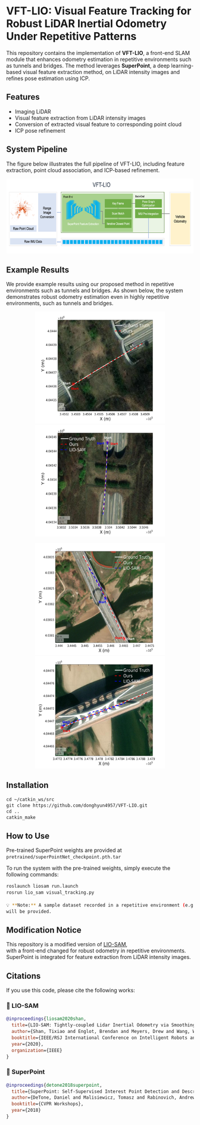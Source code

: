 # VFT-LIO: Visual Feature Tracking for Robust LiDAR Inertial Odometry Under Repetitive Patterns

This repository contains the implementation of **VFT-LIO**, a front-end SLAM module that enhances odometry estimation in repetitive environments such as tunnels and bridges. The method leverages **SuperPoint**, a deep learning-based visual feature extraction method, on LiDAR intensity images and refines pose estimation using ICP.

## Features
- Imaging LiDAR
- Visual feature extraction from LiDAR intensity images
- Conversion of extracted visual feature to corresponding point cloud
- ICP pose refinement

## System Pipeline
The figure below illustrates the full pipeline of VFT-LIO, including feature extraction, point cloud association, and ICP-based refinement.

<p align="center">
  <img src="doc/Framework.png" width="700" height="200"/>
</p>

## Example Results

We provide example results using our proposed method in repetitive environments such as tunnels and bridges.
As shown below, the system demonstrates robust odometry estimation even in highly repetitive environments, such as tunnels and bridges.

<p align="center">
  <img src="doc/tunnel01.png" width="350" height="300"/>
  <img src="doc/tunnel02.png" width="350" height="300"/>
</p>

<p align="center">
  <img src="doc/bridge01.png" width="350" height="300"/>
  <img src="doc/bridge02.png" width="350" height="300"/>
</p>

## Installation

```
cd ~/catkin_ws/src
git clone https://github.com/donghyun4957/VFT-LIO.git
cd ..
catkin_make
```

## How to Use

Pre-trained SuperPoint weights are provided at  
`pretrained/superPointNet_checkpoint.pth.tar`

To run the system with the pre-trained weights, simply execute the following commands:

```bash
roslaunch liosam run.launch
rosrun lio_sam visual_tracking.py

💡 **Note:** A sample dataset recorded in a repetitive environment (e.g., tunnel or bridge)  
will be provided.
```

## Modification Notice

This repository is a modified version of [LIO-SAM](https://github.com/TixiaoShan/LIO-SAM),  
with a front-end changed for robust odometry in repetitive environments.  
SuperPoint is integrated for feature extraction from LiDAR intensity images.

## Citations

If you use this code, please cite the following works:

### 🔹 LIO-SAM

```bibtex
@inproceedings{liosam2020shan,
  title={LIO-SAM: Tightly-coupled Lidar Inertial Odometry via Smoothing and Mapping},
  author={Shan, Tixiao and Englot, Brendan and Meyers, Drew and Wang, Wei and Ratti, Carlo and Rus, Daniela},
  booktitle={IEEE/RSJ International Conference on Intelligent Robots and Systems (IROS)},
  year={2020},
  organization={IEEE}
}
```

### 🔹 SuperPoint
```bibtex
@inproceedings{detone2018superpoint,
  title={SuperPoint: Self-Supervised Interest Point Detection and Description},
  author={DeTone, Daniel and Malisiewicz, Tomasz and Rabinovich, Andrew},
  booktitle={CVPR Workshops},
  year={2018}
}
```